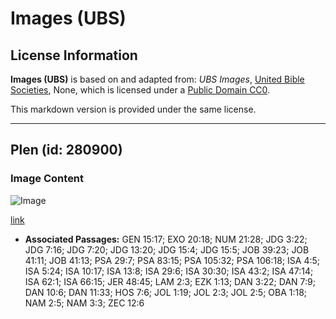 # Images (UBS)

## License Information

**Images (UBS)** is based on and adapted from: _UBS Images_, [United Bible Societies](https://unitedbiblesocieties.org/), None, which is licensed under a [Public Domain CC0](https://creativecommons.org/public-domain/cc0/).

This markdown version is provided under the same license.



--------------------------------

## Plen (id: 280900)

### Image Content

![Image](https://cdn.aquifer.bible/aquifer-content/resources/Media/WEB-0229_flame.jpg)

[link](https://cdn.aquifer.bible/aquifer-content/resources/Media/WEB-0229_flame.jpg)

* **Associated Passages:** GEN 15:17; EXO 20:18; NUM 21:28; JDG 3:22; JDG 7:16; JDG 7:20; JDG 13:20; JDG 15:4; JDG 15:5; JOB 39:23; JOB 41:11; JOB 41:13; PSA 29:7; PSA 83:15; PSA 105:32; PSA 106:18; ISA 4:5; ISA 5:24; ISA 10:17; ISA 13:8; ISA 29:6; ISA 30:30; ISA 43:2; ISA 47:14; ISA 62:1; ISA 66:15; JER 48:45; LAM 2:3; EZK 1:13; DAN 3:22; DAN 7:9; DAN 10:6; DAN 11:33; HOS 7:6; JOL 1:19; JOL 2:3; JOL 2:5; OBA 1:18; NAM 2:5; NAM 3:3; ZEC 12:6

